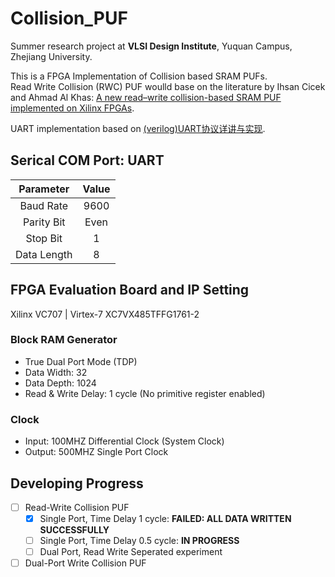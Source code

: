 # Collision_PUF

Summer research project at **VLSI Design Institute**, Yuquan Campus, Zhejiang University.  

This is a FPGA Implementation of Collision based SRAM PUFs.  
Read Write Collision (RWC) PUF woulld base on the literature by Ihsan Cicek and Ahmad Al Khas:
[A new read–write collision-based SRAM PUF implemented on Xilinx FPGAs](https://link.springer.com/article/10.1007/s13389-021-00281-8).

UART implementation based on [(verilog)UART协议详讲与实现](https://zhuanlan.zhihu.com/p/549612117).

## Serical COM Port: UART

| Parameter | Value | 
| :-:       | :-:   | 
| Baud Rate | 9600  | 
| Parity Bit| Even  | 
| Stop Bit  |   1   |
| Data Length|  8   |

## FPGA Evaluation Board and IP Setting
Xilinx VC707 | Virtex-7 XC7VX485TFFG1761-2
### Block RAM Generator
- True Dual Port Mode (TDP)
- Data Width: 32
- Data Depth: 1024
- Read & Write Delay: 1 cycle (No primitive register enabled)

### Clock
- Input: 100MHZ Differential Clock (System Clock)
- Output: 500MHZ Single Port Clock

## Developing Progress
- [ ] Read-Write Collision PUF
    - [x] Single Port, Time Delay 1 cycle: **FAILED: ALL DATA WRITTEN SUCCESSFULLY** 
    - [ ] Single Port, Time Delay 0.5 cycle: **IN PROGRESS**
    - [ ] Dual Port, Read Write Seperated experiment
- [ ] Dual-Port Write Collision PUF